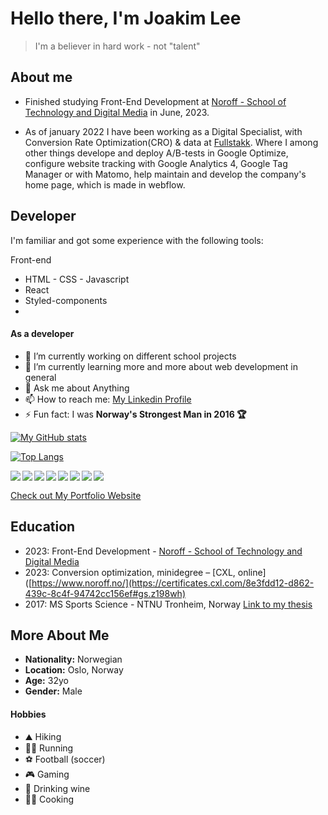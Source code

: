 # Hello there, I'm Joakim Lee

> I'm a believer in hard work - not "talent"

## About me

- Finished studying Front-End Development at [Noroff - School of Technology and Digital Media](https://www.noroff.no/) in June, 2023.

- As of january 2022 I have been working as a Digital Specialist, with Conversion Rate Optimization(CRO) & data at [Fullstakk](https://www.fullstakk.no/). Where I among other things develope and deploy A/B-tests in Google Optimize, configure website tracking with Google Analytics 4, Google Tag Manager or with Matomo, help maintain and develop the company's home page, which is made in webflow.

## Developer

I'm familiar and got some experience with the following tools:

Front-end
* HTML - CSS - Javascript
* React
* Styled-components
* 


#### As a developer

- 🔭 I’m currently working on different school projects
- 🌱 I’m currently learning more and more about web development in general
- 💬 Ask me about Anything
- 📫 How to reach me: [My Linkedin Profile](https://www.linkedin.com/in/joakim-lee-sletten-14381621a/)
- ⚡ Fun fact: I was **Norway's Strongest Man in 2016 🏆**

[![My GitHub stats](https://github-readme-stats.vercel.app/api?username=joakimlees)](https://github.com/joakimlees/github-readme-stats)

[![Top Langs](https://github-readme-stats.vercel.app/api/top-langs/?username=joakimlees&layout=compact)](https://github.com/joakimlees/github-readme-stats)

<img align="left" src="https://img.shields.io/badge/html5-%23E34F26.svg?style=for-the-badge&logo=html5&logoColor=white" />

<img align="left" src="https://img.shields.io/badge/css3-%231572B6.svg?style=for-the-badge&logo=css3&logoColor=white" />

<img align="left" src="https://img.shields.io/badge/javascript-%23323330.svg?style=for-the-badge&logo=javascript&logoColor=%23F7DF1E" />

<img align="left" src="https://img.shields.io/badge/react-%2320232a.svg?style=for-the-badge&logo=react&logoColor=%2361DAFB" />

<img align="left" src="https://img.shields.io/badge/SASS-hotpink.svg?style=for-the-badge&logo=SASS&logoColor=white" />

<img align="left" src="https://img.shields.io/badge/NPM-%23CB3837.svg?style=for-the-badge&logo=npm&logoColor=white" />

<img align="left" src="https://img.shields.io/badge/tailwindcss-%2338B2AC.svg?style=for-the-badge&logo=tailwind-css&logoColor=white" />

<img align="left" src="https://img.shields.io/badge/bootstrap-%238511FA.svg?style=for-the-badge&logo=bootstrap&logoColor=white" />

<br>

[Check out My Portfolio Website](https://stellar-platypus-59ad66.netlify.app)


## Education

- 2023: Front-End Development - [Noroff - School of Technology and Digital Media](https://www.noroff.no/)
- 2023: Conversion optimization, minidegree – [CXL, online]([https://www.noroff.no/](https://certificates.cxl.com/8e3fdd12-d862-439c-8c4f-94742cc156ef#gs.z198wh)
- 2017: MS Sports Science - NTNU Tronheim, Norway [Link to my thesis](https://ntnuopen.ntnu.no/ntnu-xmlui/handle/11250/2784461)

## More About Me

- **Nationality:** Norwegian
- **Location:** Oslo, Norway
- **Age:** 32yo
- **Gender:** Male

#### Hobbies

- ⛰️ Hiking
- 🏃‍♂️ Running
- ⚽ Football (soccer)
- 🎮 Gaming
- 🍷 Drinking wine
- 👨‍🍳 Cooking
